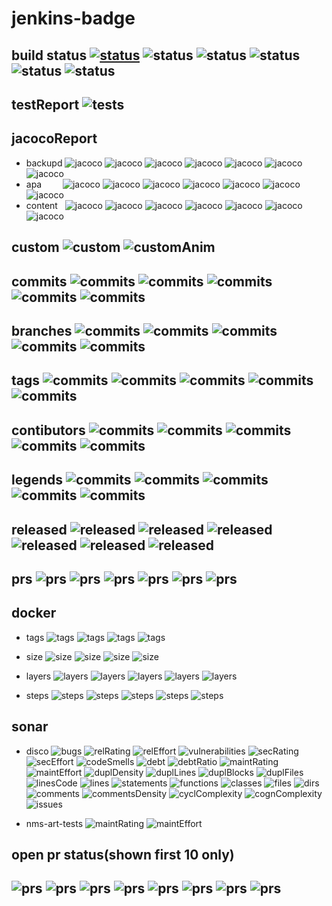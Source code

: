 # jenkins-badge

build status
[![status](https://sac-hvm00928.swinfra.net:8888/status/hello-craft-master-pull-requests/last "craft-master-pr")](https://nnmjenkins.ftc.hpeswlab.net:8443/jenkins/view/Trunk/job/nom-content-master/lastBuild/)
![status](https://sac-hvm00928.swinfra.net:8888/status/nms-disco-master/last "disco-master")
![status](https://sac-hvm00928.swinfra.net:8888/status/nms-apa-master-pr/now "apa-master-pr")
![status](https://sac-hvm00928.swinfra.net:8888/status/nom-content-master/now "nom-content-master")
![status](https://sac-hvm00928.swinfra.net:8888/status/legacy-na-bat-bundle-runner-master/now "legacy-na-bat-master")
![status](https://sac-hvm00928.swinfra.net:8888/status/nnmUI-master/now "nnm-ui-master")
---
testReport
 ![tests](https://sac-hvm00928.swinfra.net:8888/testReport/nms-disco-master "disco-master-tests")
---
## jacocoReport  
* backupd
![jacoco](https://sac-hvm00928.swinfra.net:8888/jacoco/itom-backupd-master "itom-backupd-master-overall-3avg")
![jacoco](https://sac-hvm00928.swinfra.net:8888/jacoco/itom-backupd-master/instruction "itom-backupd-master-ins")
![jacoco](https://sac-hvm00928.swinfra.net:8888/jacoco/itom-backupd-master/branch "itom-backupd-master-branch")
![jacoco](https://sac-hvm00928.swinfra.net:8888/jacoco/itom-backupd-master/complexity "itom-backupd-master-compl")
![jacoco](https://sac-hvm00928.swinfra.net:8888/jacoco/itom-backupd-master/line "itom-backupd-master-line")
![jacoco](https://sac-hvm00928.swinfra.net:8888/jacoco/itom-backupd-master/method "itom-backupd-master-method")
![jacoco](https://sac-hvm00928.swinfra.net:8888/jacoco/itom-backupd-master/class "itom-backupd-master-class")  
* apa &ensp; &ensp; &nbsp; 
![jacoco](https://sac-hvm00928.swinfra.net:8888/jacoco/nms-apa-master "nms-apa-master-overall-3avg")
![jacoco](https://sac-hvm00928.swinfra.net:8888/jacoco/nms-apa-master/instruction "nms-apa-master-ins")
![jacoco](https://sac-hvm00928.swinfra.net:8888/jacoco/nms-apa-master/branch "nms-apa-master-branch")
![jacoco](https://sac-hvm00928.swinfra.net:8888/jacoco/nms-apa-master/complexity "nms-apa-master-compl")
![jacoco](https://sac-hvm00928.swinfra.net:8888/jacoco/nms-apa-master/line "nms-apa-master-line")
![jacoco](https://sac-hvm00928.swinfra.net:8888/jacoco/nms-apa-master/method "nms-apa-master-method")
![jacoco](https://sac-hvm00928.swinfra.net:8888/jacoco/nms-apa-master/class "nms-apa-master-class")
* content &nbsp; 
![jacoco](https://sac-hvm00928.swinfra.net:8888/jacoco/nom-content-master "nom-content-master-overall-3avg")
![jacoco](https://sac-hvm00928.swinfra.net:8888/jacoco/nom-content-master/instruction "nom-content-master-ins")
![jacoco](https://sac-hvm00928.swinfra.net:8888/jacoco/nom-content-master/branch "nom-content-master-branch")
![jacoco](https://sac-hvm00928.swinfra.net:8888/jacoco/nom-content-master/complexity "nom-content-master-compl")
![jacoco](https://sac-hvm00928.swinfra.net:8888/jacoco/nom-content-master/line "nom-content-master-line")
![jacoco](https://sac-hvm00928.swinfra.net:8888/jacoco/nom-content-master/method "nom-content-master-method")
![jacoco](https://sac-hvm00928.swinfra.net:8888/jacoco/nom-content-master/class "nom-content-master-class")

custom
![custom](https://sac-hvm00928.swinfra.net:8888/custom/hello/world/pink "custom")
![customAnim](https://sac-hvm00928.swinfra.net:8888/custom/hello/My%20world/pink-green "custom anim")
---

commits
![commits](https://sac-hvm00928.swinfra.net:8888/github/hpna-dev/commits "hpna-dev")
![commits](https://sac-hvm00928.swinfra.net:8888/github/nms-apa/commits "nms-apa")
![commits](https://sac-hvm00928.swinfra.net:8888/github/nms-disco/commits "nms-disco")
![commits](https://sac-hvm00928.swinfra.net:8888/github/nom-content/commits "nom-content")
![commits](https://sac-hvm00928.swinfra.net:8888/github/nnmUI/commits "nnmUI")
---

branches
![commits](https://sac-hvm00928.swinfra.net:8888/github/hpna-dev/branches "hpna-dev")
![commits](https://sac-hvm00928.swinfra.net:8888/github/nms-apa/branches "nms-apa")
![commits](https://sac-hvm00928.swinfra.net:8888/github/nms-disco/branches "nms-disco")
![commits](https://sac-hvm00928.swinfra.net:8888/github/nom-content/branches "nom-content")
![commits](https://sac-hvm00928.swinfra.net:8888/github/nnmUI/branches "nnmUI")
---

tags
![commits](https://sac-hvm00928.swinfra.net:8888/github/hpna-dev/tags "hpna-dev")
![commits](https://sac-hvm00928.swinfra.net:8888/github/nms-apa/tags "nms-apa")
![commits](https://sac-hvm00928.swinfra.net:8888/github/nms-disco/tags "nms-disco")
![commits](https://sac-hvm00928.swinfra.net:8888/github/nom-content/tags "nom-content")
![commits](https://sac-hvm00928.swinfra.net:8888/github/nnmUI/tags "nnmUI")
---

contibutors
![commits](https://sac-hvm00928.swinfra.net:8888/github/hpna-dev/contributors "hpna-dev")
![commits](https://sac-hvm00928.swinfra.net:8888/github/nms-apa/contributors "nms-apa")
![commits](https://sac-hvm00928.swinfra.net:8888/github/nms-disco/contributors "nms-disco")
![commits](https://sac-hvm00928.swinfra.net:8888/github/nom-content/contributors "nom-content")
![commits](https://sac-hvm00928.swinfra.net:8888/github/nnmUI/contributors "nnmUI")
---

legends
![commits](https://sac-hvm00928.swinfra.net:8888/github/hpna-dev/legends "hpna-dev")
![commits](https://sac-hvm00928.swinfra.net:8888/github/nms-apa/legends "nms-apa")
![commits](https://sac-hvm00928.swinfra.net:8888/github/nms-disco/legends "nms-disco")
![commits](https://sac-hvm00928.swinfra.net:8888/github/nom-content/legends "nom-content")
![commits](https://sac-hvm00928.swinfra.net:8888/github/nnmUI/legends "nnmUI")
---

released
![released](https://sac-hvm00928.swinfra.net:8888/release/itom-backupd-master "itom-backupd")
![released](https://sac-hvm00928.swinfra.net:8888/release/nms-apa-master "nms-apa")
![released](https://sac-hvm00928.swinfra.net:8888/release/nms-disco-master "nms-disco")
![released](https://sac-hvm00928.swinfra.net:8888/release/nom-content-master "nom-content")
![released](https://sac-hvm00928.swinfra.net:8888/release/nnmUI-master "nnmUI")
![released](https://sac-hvm00928.swinfra.net:8888/release/nms-topo-10.4x "nms-topo-10.40x")
---

prs
![prs](https://sac-hvm00928.swinfra.net:8888/github/itom-backupd/prs "itom-backupd")
![prs](https://sac-hvm00928.swinfra.net:8888/github/nms-apa/prs "nms-apa")
![prs](https://sac-hvm00928.swinfra.net:8888/github/nms-disco/prs "nms-disco")
![prs](https://sac-hvm00928.swinfra.net:8888/github/nom-content/prs "nom-content")
![prs](https://sac-hvm00928.swinfra.net:8888/github/nnmUI/prs "nnmUI")
![prs](https://sac-hvm00928.swinfra.net:8888/github/nms-xbat-cat/prs "nms-xbat-cat")
---
## docker
* tags
![tags](https://sac-hvm00928.swinfra.net:8888/docker/nom-dev:nnm-core/tags "dev-nnm-core")
![tags](https://sac-hvm00928.swinfra.net:8888/docker/nom-dev:itom-platform-data-nom/tags "dev-platform-data")
![tags](https://sac-hvm00928.swinfra.net:8888/docker/nom:itom-na-core/tags "na-core")
![tags](https://sac-hvm00928.swinfra.net:8888/docker/nom:itom-bvd-config/tags "bvd-config")  
* size
![size](https://sac-hvm00928.swinfra.net:8888/docker/nom-dev:nnm-core/size "dev-nnm-core")
![size](https://sac-hvm00928.swinfra.net:8888/docker/nom-dev:nnm-image-server-base/size "dev-img-server-base")
![size](https://sac-hvm00928.swinfra.net:8888/docker/nom:craft-squid/size "craft-squid")
![size](https://sac-hvm00928.swinfra.net:8888/docker/nom:superpoller/size "superpoller")  

* layers
![layers](https://sac-hvm00928.swinfra.net:8888/docker/nom-dev:nnm-core/layers "dev-nnm-core")
![layers](https://sac-hvm00928.swinfra.net:8888/docker/nom-dev:nom-update-image/layers "dev-nom-update-image")
![layers](https://sac-hvm00928.swinfra.net:8888/docker/nom-dev:nnm-image-trapd/layers "dev-nnm-trapd")
![layers](https://sac-hvm00928.swinfra.net:8888/docker/nom:craft-squid/layers "craft-squid")
![layers](https://sac-hvm00928.swinfra.net:8888/docker/nom:itom-na-tftp-server/layers "na-tftp-server")  

* steps
![steps](https://sac-hvm00928.swinfra.net:8888/docker/nom-dev:nnm-core/steps "dev-nnm-core")
![steps](https://sac-hvm00928.swinfra.net:8888/docker/nom-dev:nom-update-image/steps "dev-nom-update-image")
![steps](https://sac-hvm00928.swinfra.net:8888/docker/nom-dev:nnm-image-trapd/steps "dev-nnm-trapd")
![steps](https://sac-hvm00928.swinfra.net:8888/docker/nom:craft-squid/steps "craft-squid")
![steps](https://sac-hvm00928.swinfra.net:8888/docker/nom:itom-na-tftp-server/steps "na-tftp-server")  

## sonar
* disco
![bugs](https://sac-hvm00928.swinfra.net:8888/sonar/com.hp.ov.nms.disco:disco:master/bugs)
![relRating](https://sac-hvm00928.swinfra.net:8888/sonar/com.hp.ov.nms.disco:disco:master/relRating)
![relEffort](https://sac-hvm00928.swinfra.net:8888/sonar/com.hp.ov.nms.disco:disco:master/relEffort)
![vulnerabilities](https://sac-hvm00928.swinfra.net:8888/sonar/com.hp.ov.nms.disco:disco:master/vulnerabilities)
![secRating](https://sac-hvm00928.swinfra.net:8888/sonar/com.hp.ov.nms.disco:disco:master/secRating)
![secEffort](https://sac-hvm00928.swinfra.net:8888/sonar/com.hp.ov.nms.disco:disco:master/secEffort)
![codeSmells](https://sac-hvm00928.swinfra.net:8888/sonar/com.hp.ov.nms.disco:disco:master/codeSmells)
![debt](https://sac-hvm00928.swinfra.net:8888/sonar/com.hp.ov.nms.disco:disco:master/debt)
![debtRatio](https://sac-hvm00928.swinfra.net:8888/sonar/com.hp.ov.nms.disco:disco:master/debtRatio)
![maintRating](https://sac-hvm00928.swinfra.net:8888/sonar/com.hp.ov.nms.disco:disco:master/maintRating)
![maintEffort](https://sac-hvm00928.swinfra.net:8888/sonar/com.hp.ov.nms.disco:disco:master/maintEffort)
![duplDensity](https://sac-hvm00928.swinfra.net:8888/sonar/com.hp.ov.nms.disco:disco:master/duplDensity)
![duplLines](https://sac-hvm00928.swinfra.net:8888/sonar/com.hp.ov.nms.disco:disco:master/duplLines)
![duplBlocks](https://sac-hvm00928.swinfra.net:8888/sonar/com.hp.ov.nms.disco:disco:master/duplBlocks)
![duplFiles](https://sac-hvm00928.swinfra.net:8888/sonar/com.hp.ov.nms.disco:disco:master/duplFiles)
![linesCode](https://sac-hvm00928.swinfra.net:8888/sonar/com.hp.ov.nms.disco:disco:master/linesCode)
![lines](https://sac-hvm00928.swinfra.net:8888/sonar/com.hp.ov.nms.disco:disco:master/lines)
![statements](https://sac-hvm00928.swinfra.net:8888/sonar/com.hp.ov.nms.disco:disco:master/statements)
![functions](https://sac-hvm00928.swinfra.net:8888/sonar/com.hp.ov.nms.disco:disco:master/functions)
![classes](https://sac-hvm00928.swinfra.net:8888/sonar/com.hp.ov.nms.disco:disco:master/classes)
![files](https://sac-hvm00928.swinfra.net:8888/sonar/com.hp.ov.nms.disco:disco:master/files)
![dirs](https://sac-hvm00928.swinfra.net:8888/sonar/com.hp.ov.nms.disco:disco:master/dirs)
![comments](https://sac-hvm00928.swinfra.net:8888/sonar/com.hp.ov.nms.disco:disco:master/comments)
![commentsDensity](https://sac-hvm00928.swinfra.net:8888/sonar/com.hp.ov.nms.disco:disco:master/commentsDensity)
![cyclComplexity](https://sac-hvm00928.swinfra.net:8888/sonar/com.hp.ov.nms.disco:disco:master/cyclComplexity)
![cognComplexity](https://sac-hvm00928.swinfra.net:8888/sonar/com.hp.ov.nms.disco:disco:master/cognComplexity)
![issues](https://sac-hvm00928.swinfra.net:8888/sonar/com.hp.ov.nms.disco:disco:master/issues)

* nms-art-tests
![maintRating](https://sac-hvm00928.swinfra.net:8888/sonar/com.hp.ov.nms.qa:nms-art-tests:master/maintRating)
![maintEffort](https://sac-hvm00928.swinfra.net:8888/sonar/com.hp.ov.nms.qa:nms-art-tests:master/maintEffort)

## open pr status(shown first 10 only)
![prs](https://sac-hvm00928.swinfra.net:8888/github/itom-backupd/openprs "itom-backupd")
![prs](https://sac-hvm00928.swinfra.net:8888/github/nms-apa/openprs "nms-apa")
![prs](https://sac-hvm00928.swinfra.net:8888/github/nms-disco/openprs "nms-disco")
![prs](https://sac-hvm00928.swinfra.net:8888/github/nom-content/openprs "nom-content")
![prs](https://sac-hvm00928.swinfra.net:8888/github/nnmUI/openprs "nnmUI")
![prs](https://sac-hvm00928.swinfra.net:8888/github/nms-xbat-cat/openprs "nms-xbat-cat")
![prs](https://sac-hvm00928.swinfra.net:8888/github/nnm-snmp-traps/openprs "nnm-snmp-traps")
![prs](https://sac-hvm00928.swinfra.net:8888/github/nom-mpc/openprs "nom-mpc")
---

